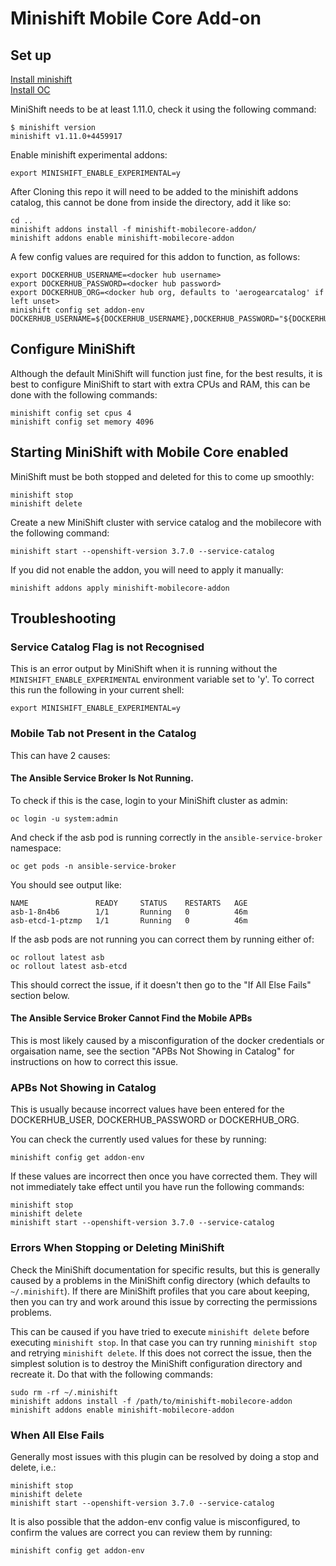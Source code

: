 # Minishift Mobile Core Add-on

## Set up
[Install minishift](https://docs.openshift.org/latest/minishift/getting-started/installing.html)  
[Install OC](https://docs.openshift.org/latest/cli_reference/get_started_cli.html#installing-the-cli)

MiniShift needs to be at least 1.11.0, check it using the following command:
```
$ minishift version
minishift v1.11.0+4459917
```

Enable minishift experimental addons:
```
export MINISHIFT_ENABLE_EXPERIMENTAL=y
```

After Cloning this repo it will need to be added to the minishift addons catalog, this cannot be done from inside the directory, add it like so:
```
cd ..
minishift addons install -f minishift-mobilecore-addon/
minishift addons enable minishift-mobilecore-addon
```

A few config values are required for this addon to function, as follows:
```
export DOCKERHUB_USERNAME=<docker hub username>
export DOCKERHUB_PASSWORD=<docker hub password>
export DOCKERHUB_ORG=<docker hub org, defaults to 'aerogearcatalog' if left unset>
minishift config set addon-env DOCKERHUB_USERNAME=${DOCKERHUB_USERNAME},DOCKERHUB_PASSWORD="${DOCKERHUB_PASSWORD}",DOCKERHUB_ORG=${DOCKERHUB_ORG}
```

## Configure MiniShift
Although the default MiniShift will function just fine, for the best results, it is best to configure MiniShift to start with extra CPUs and RAM, this can be done with the following commands:
```
minishift config set cpus 4
minishift config set memory 4096
```

## Starting MiniShift with Mobile Core enabled
MiniShift must be both stopped and deleted for this to come up smoothly:
```
minishift stop
minishift delete
```

Create a new MiniShift cluster with service catalog and the mobilecore with the following command:
```
minishift start --openshift-version 3.7.0 --service-catalog
```

If you did not enable the addon, you will need to apply it manually:
```
minishift addons apply minishift-mobilecore-addon
```

## Troubleshooting

### Service Catalog Flag is not Recognised
This is an error output by MiniShift when it is running without the `MINISHIFT_ENABLE_EXPERIMENTAL` environment variable set to 'y'. To correct this run the following in your current shell:
```
export MINISHIFT_ENABLE_EXPERIMENTAL=y
```

### Mobile Tab not Present in the Catalog
This can have 2 causes:

#### The Ansible Service Broker Is Not Running.
To check if this is the case, login to your MiniShift cluster as admin:
```
oc login -u system:admin
```

And check if the asb pod is running correctly in the `ansible-service-broker` namespace:
```
oc get pods -n ansible-service-broker
```

You should see output like:
```
NAME               READY     STATUS    RESTARTS   AGE
asb-1-8n4b6        1/1       Running   0          46m
asb-etcd-1-ptzmp   1/1       Running   0          46m
```

If the asb pods are not running you can correct them by running either of:
```
oc rollout latest asb
oc rollout latest asb-etcd
```

This should correct the issue, if it doesn't then go to the "If All Else Fails" section below.

#### The Ansible Service Broker Cannot Find the Mobile APBs
This is most likely caused by a misconfiguration of the docker credentials or orgaisation name, see the section "APBs Not Showing in Catalog" for instructions on how to correct this issue.

### APBs Not Showing in Catalog
This is usually because incorrect values have been entered for the DOCKERHUB_USER, DOCKERHUB_PASSWORD or DOCKERHUB_ORG.

You can check the currently used values for these by running:
```
minishift config get addon-env
```

If these values are incorrect then once you have corrected them. They will not immediately take effect until you have run the following commands:
```
minishift stop
minishift delete
minishift start --openshift-version 3.7.0 --service-catalog
```

### Errors When Stopping or Deleting MiniShift
Check the MiniShift documentation for specific results, but this is generally caused by a problems in the MiniShift config directory (which defaults to `~/.minishift`). If there are MiniShift profiles that you care about keeping, then you can try and work around this issue by correcting the permissions problems. 

This can be caused if you have tried to execute `minishift delete` before executing `minishift stop`. In that case you can try running `minishift stop` and retrying `minishift delete`. If this does not correct the issue, then the simplest solution is to destroy the MiniShift configuration directory and recreate it. Do that with the following commands:
```
sudo rm -rf ~/.minishift
minishift addons install -f /path/to/minishift-mobilecore-addon
minishift addons enable minishift-mobilecore-addon
```

### When All Else Fails
Generally most issues with this plugin can be resolved by doing a stop and delete, i.e.:
```
minishift stop
minishift delete
minishift start --openshift-version 3.7.0 --service-catalog
```

It is also possible that the addon-env config value is misconfigured, to confirm the values are correct you can review them by running:
```
minishift config get addon-env
```